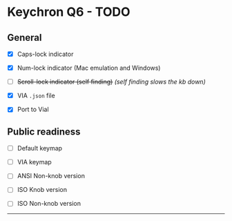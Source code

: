 # Keychron Q6 - TODO

## General

- [x] Caps-lock indicator
- [x] Num-lock indicator (Mac emulation and Windows)
- [ ] ~~Scroll-lock indicator (self finding)~~ *(self finding slows the kb down)*

- [x] VIA `.json` file
- [x] Port to Vial

## Public readiness

- [ ] Default keymap
- [ ] VIA keymap

- [ ] ANSI Non-knob version
- [ ] ISO Knob version
- [ ] ISO Non-knob version

***
